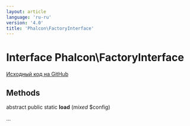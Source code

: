 ```yaml
---
layout: article
language: 'ru-ru'
version: '4.0'
title: 'Phalcon\FactoryInterface'
---
```

# Interface **Phalcon\FactoryInterface**

<a href="https://github.com/phalcon/cphalcon/tree/v4.0.0/phalcon/factoryinterface.zep" class="btn btn-default btn-sm">Исходный код на GitHub</a>

## Methods

abstract public static **load** (*mixed* $config)

...
